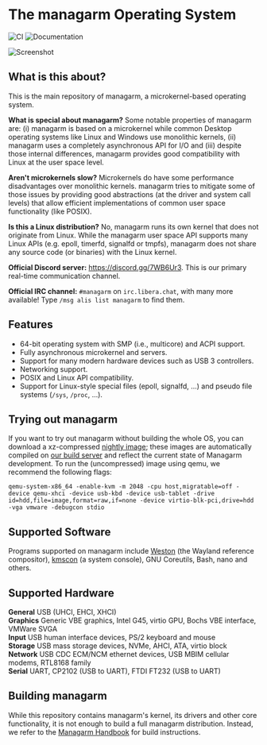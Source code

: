 # The managarm Operating System

![CI](https://github.com/managarm/managarm/workflows/CI/badge.svg) ![Documentation](https://github.com/managarm/managarm/workflows/Documentation/badge.svg)

![Screenshot](../assets/screenshots/managarm-glxgears-xclock.png?raw=true)

## What is this about?

This is the main repository of managarm, a microkernel-based operating system.

**What is special about managarm?** Some notable properties of managarm are:
(i) managarm is based on a microkernel while common Desktop operating systems like Linux and Windows use monolithic kernels,
(ii) managarm uses a completely asynchronous API for I/O
and (iii) despite those internal differences, managarm provides good compatibility with Linux at the user space level.

**Aren't microkernels slow?** Microkernels do have some performance disadvantages over monolithic kernels.
managarm tries to mitigate some of those issues by providing good abstractions (at the driver and system call levels)
that allow efficient implementations of common user space functionality (like POSIX).

**Is this a Linux distribution?** No, managarm runs its own kernel that does not originate from Linux.
While the managarm user space API supports many Linux APIs (e.g. epoll, timerfd, signalfd or tmpfs),
managarm does not share any source code (or binaries) with the Linux kernel.

**Official Discord server:** https://discord.gg/7WB6Ur3. This is our primary real-time communication channel.

**Official IRC channel:** `#managarm` on `irc.libera.chat`, with many more available! Type `/msg alis list managarm` to find them.

## Features

* 64-bit operating system with SMP (i.e., multicore) and ACPI support.
* Fully asynchronous microkernel and servers.
* Support for many modern hardware devices such as USB 3 controllers.
* Networking support.
* POSIX and Linux API compatibility.
* Support for Linux-style special files (epoll, signalfd, ...) and pseudo file systems (`/sys`, `/proc`, ...).

## Trying out managarm

If you want to try out managarm without building the whole OS, you can download a
xz-compressed [nightly image](https://builds.managarm.org/repos/files/managarm/latest/image.xz);
these images are automatically compiled on [our build server](https://builds.managarm.org)
and reflect the current state of Managarm development.
To run the (uncompressed) image using qemu, we recommend the following flags:

`qemu-system-x86_64 -enable-kvm -m 2048 -cpu host,migratable=off -device qemu-xhci -device usb-kbd -device usb-tablet -drive id=hdd,file=image,format=raw,if=none -device virtio-blk-pci,drive=hdd -vga vmware -debugcon stdio`

## Supported Software

Programs supported on managarm include [Weston](https://gitlab.freedesktop.org/wayland/weston/) (the Wayland reference compositor), [kmscon](https://www.freedesktop.org/wiki/Software/kmscon/) (a system console), GNU Coreutils, Bash, nano and others.

## Supported Hardware
**General** USB (UHCI, EHCI, XHCI)\
**Graphics** Generic VBE graphics, Intel G45, virtio GPU, Bochs VBE interface, VMWare SVGA\
**Input** USB human interface devices, PS/2 keyboard and mouse\
**Storage** USB mass storage devices, NVMe, AHCI, ATA, virtio block\
**Network** USB CDC ECM/NCM ethernet devices, USB MBIM cellular modems, RTL8168 family\
**Serial** UART, CP2102 (USB to UART), FTDI FT232 (USB to UART)

## Building managarm

While this repository contains managarm's kernel, its drivers and other core functionality,
it is not enough to build a full managarm distribution. Instead, we refer to the
[Managarm Handbook](https://docs.managarm.org/handbook/building/index.html) for build instructions.
